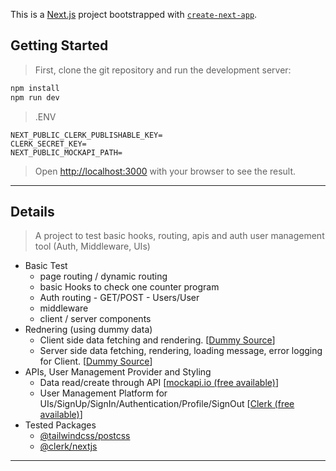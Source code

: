 This is a [Next.js](https://nextjs.org) project bootstrapped with [`create-next-app`](https://nextjs.org/docs/app/api-reference/cli/create-next-app#examples).

## Getting Started

> First, clone the git repository and run the development server:

```bash
npm install
npm run dev
```

> .ENV
```env
NEXT_PUBLIC_CLERK_PUBLISHABLE_KEY=
CLERK_SECRET_KEY=
NEXT_PUBLIC_MOCKAPI_PATH=
```

> Open [http://localhost:3000](http://localhost:3000) with your browser to see the result.

***

## Details
> A project to test basic hooks, routing, apis and auth user management tool (Auth, Middleware, UIs)

-   Basic Test
    -   page routing / dynamic routing
    -   basic Hooks to check one counter program
    -   Auth routing - GET/POST - Users/User
    -   middleware
    -   client / server components
-   Rednering (using dummy data)
    -   Client side data fetching and rendering. [[Dummy Source](https://jsonplaceholder.typicode.com)]
    -   Server side data fetching, rendering, loading message, error logging for Client. [[Dummy Source](https://jsonplaceholder.typicode.com)]
-   APIs, User Management Provider and Styling 
    -   Data read/create through API [[mockapi.io (free available)](https://mockapi.io/)]
    -   User Management Platform for UIs/SignUp/SignIn/Authentication/Profile/SignOut [[Clerk (free available)](https://clerk.com/)]
-   Tested Packages
    -   [@tailwindcss/postcss](https://tailwindcss.com/docs/installation/using-postcss)
    -   [@clerk/nextjs](https://clerk.com/docs/quickstarts/nextjs)

***
